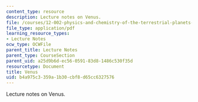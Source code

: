 ```yaml
---
content_type: resource
description: Lecture notes on Venus.
file: /courses/12-002-physics-and-chemistry-of-the-terrestrial-planets-fall-2008/b4a975c3359a1b30cbf8d65cc6327576_MIT12_002f08_lec34.pdf
file_type: application/pdf
learning_resource_types:
- Lecture Notes
ocw_type: OCWFile
parent_title: Lecture Notes
parent_type: CourseSection
parent_uid: a25d9b6d-ec56-0591-83d8-1486c530f35d
resourcetype: Document
title: Venus
uid: b4a975c3-359a-1b30-cbf8-d65cc6327576
---
```

Lecture notes on Venus.

